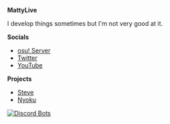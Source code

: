 **MattyLive**

I develop things sometimes but I'm not very good at it.

**Socials**

 - [osu! Server](https://nekos.cc)
 - [Twitter](https://twitter.com/femboymatty)
 - [YouTube](https://youtube.com/c/mattylive)

**Projects**
 - [Steve](https://steve.nekos.cc/)
 - [Nyoku](https://github.com/mattylive/nyoku)

[![Discord Bots](https://top.gg/api/widget/849690322329665547.svg)](https://top.gg/bot/849690322329665547)

